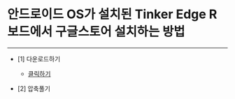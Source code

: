 # 안드로이드 OS가 설치된 Tinker Edge R 보드에서 구글스토어 설치하는 방법 

***

* [1] 다운로드하기 
  - [클릭하기](https://drive.google.com/file/d/1iAdyCOLzXCDPegOUdGoOGGhjtqBa9yi5/view?usp=sharing)
  
* [2] 압축풀기 
  
